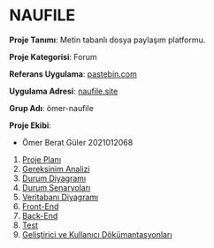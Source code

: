 # NAUFILE

**Proje Tanımı**: Metin tabanlı dosya paylaşım platformu.

**Proje Kategorisi**: Forum

**Referans Uygulama**: [pastebin.com](https://pastebin.com/)

**Uygulama Adresi**: [naufile.site](https://naufile.site/)

**Grup Adı**: ömer-naufile

**Proje Ekibi**:

- Ömer Berat Güler 2021012068

1. [Proje Planı](./file/cizelge.md)
2. [Gereksinim Analizi](./file/gereksinim.md)
3. [Durum Diyagramı](./file/diyagram.md)
4. [Durum Senaryoları](./file/use_case.pdf)
5. [Veritabanı Diyagramı](./file/db.md)
6. [Front-End](frontend.md)
7. [Back-End](README.md)
8. [Test](README.md)
9. [Geliştirici ve Kullanıcı Dökümantasyonları](README.md)
